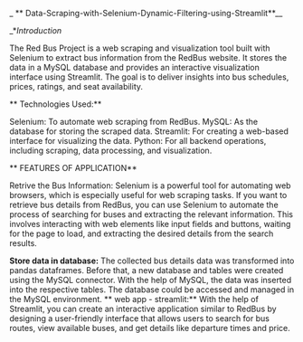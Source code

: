 
_                          **      Data-Scraping-with-Selenium-Dynamic-Filtering-using-Streamlit**__


_**Introduction*

  The Red Bus Project is a web scraping and visualization tool built with Selenium to extract bus information from the RedBus website. It stores the data in a MySQL database and provides an interactive visualization interface using Streamlit. The goal is to deliver insights into bus schedules, prices, ratings, and seat availability.
  
**
Technologies Used:**

Selenium: To automate web scraping from RedBus.
MySQL: As the database for storing the scraped data.
Streamlit: For creating a web-based interface for visualizing the data.
Python: For all backend operations, including scraping, data processing, and visualization.

**
FEATURES OF APPLICATION**

Retrive the Bus Information:
  Selenium is a powerful tool for automating web browsers, which is especially useful for web scraping tasks. If you want to retrieve bus details from RedBus, 
 you can use Selenium to automate the process of searching for buses and extracting the relevant information. This involves interacting with web elements 
 like input fields and buttons, waiting for the page to load, and extracting the desired details from the search results.
 
**Store data in database:**
The collected bus details data was transformed into pandas dataframes. Before that, a new database and tables were created using the MySQL connector. With the help of MySQL, the data was inserted into the respective tables. The database could be accessed and managed in the MySQL environment.
**
web app - streamlit:**
With the help of Streamlit, you can create an interactive application similar to RedBus by designing a user-friendly interface that allows users to search for bus routes, view available buses, and get details like departure times and price.



